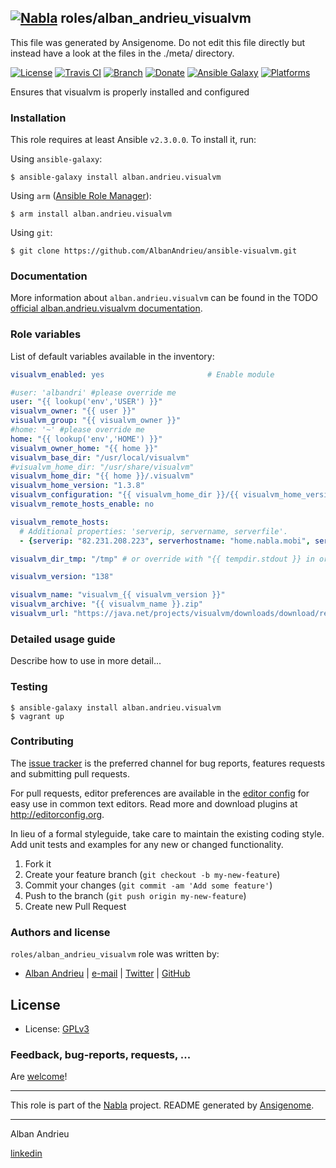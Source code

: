 ## [![Nabla](https://debops.org/images/debops-small.png)](https://github.com/AlbanAndrieu) roles/alban_andrieu_visualvm

This file was generated by Ansigenome. Do not edit this file directly but instead have a look at the files in the ./meta/ directory. 

[![License](http://img.shields.io/:license-apache-blue.svg?style=flat-square)](http://www.apache.org/licenses/LICENSE-2.0.html)
[![Travis CI](https://img.shields.io/travis/AlbanAndrieu/ansible-visualvm.svg?style=flat)](https://travis-ci.org/AlbanAndrieu/ansible-visualvm)
[![Branch](http://img.shields.io/github/tag/AlbanAndrieu/ansible-visualvm.svg?style=flat-square)](https://github.com/AlbanAndrieu/ansible-visualvm/tree/master)
[![Donate](https://img.shields.io/gratipay/AlbanAndrieu.svg?style=flat)](https://www.gratipay.com/~AlbanAndrieu)
[![Ansible Galaxy](https://img.shields.io/badge/galaxy-alban.andrieu.visualvm-660198.svg?style=flat)](https://galaxy.ansible.com/alban.andrieu/visualvm)
[![Platforms](http://img.shields.io/badge/platforms-ubuntu-lightgrey.svg?style=flat)](#)


Ensures that visualvm is properly installed and configured

### Installation

This role requires at least Ansible `v2.3.0.0`. To install it, run:

Using `ansible-galaxy`:
```shell
$ ansible-galaxy install alban.andrieu.visualvm
```

Using `arm` ([Ansible Role Manager](https://github.com/mirskytech/ansible-role-manager/)):
```shell
$ arm install alban.andrieu.visualvm
```

Using `git`:
```shell
$ git clone https://github.com/AlbanAndrieu/ansible-visualvm.git
```

### Documentation

More information about `alban.andrieu.visualvm` can be found in the
TODO [official alban.andrieu.visualvm documentation](https://docs.debops.org/en/latest/ansible/roles/ansible-visualvm/docs/).


### Role variables

List of default variables available in the inventory:

```YAML
visualvm_enabled: yes                       # Enable module

#user: 'albandri' #please override me
user: "{{ lookup('env','USER') }}"
visualvm_owner: "{{ user }}"
visualvm_group: "{{ visualvm_owner }}"
#home: '~' #please override me
home: "{{ lookup('env','HOME') }}"
visualvm_owner_home: "{{ home }}"
visualvm_base_dir: "/usr/local/visualvm"
#visualvm_home_dir: "/usr/share/visualvm"
visualvm_home_dir: "{{ home }}/.visualvm"
visualvm_home_version: "1.3.8"
visualvm_configuration: "{{ visualvm_home_dir }}/{{ visualvm_home_version }}/repository"
visualvm_remote_hosts_enable: no

visualvm_remote_hosts:
  # Additional properties: 'serverip, servername, serverfile'.
  - {serverip: "82.231.208.223", serverhostname: "home.nabla.mobi", servername: "albandri", serverjstatdport: "2020", serverposition: "4"}

visualvm_dir_tmp: "/tmp" # or override with "{{ tempdir.stdout }} in order to have be sure to download the file"

visualvm_version: "138"

visualvm_name: "visualvm_{{ visualvm_version }}"
visualvm_archive: "{{ visualvm_name }}.zip"
visualvm_url: "https://java.net/projects/visualvm/downloads/download/release{{ visualvm_version }}/{{ visualvm_archive }}"
```


### Detailed usage guide

Describe how to use in more detail...

### Testing
```shell
$ ansible-galaxy install alban.andrieu.visualvm
$ vagrant up
```

### Contributing

The [issue tracker](https://github.com/AlbanAndrieu/ansible-visualvm/issues) is the preferred channel for bug reports, features requests and submitting pull requests.

For pull requests, editor preferences are available in the [editor config](.editorconfig) for easy use in common text editors. Read more and download plugins at <http://editorconfig.org>.

In lieu of a formal styleguide, take care to maintain the existing coding style. Add unit tests and examples for any new or changed functionality.

1. Fork it
2. Create your feature branch (`git checkout -b my-new-feature`)
3. Commit your changes (`git commit -am 'Add some feature'`)
4. Push to the branch (`git push origin my-new-feature`)
5. Create new Pull Request

### Authors and license

`roles/alban_andrieu_visualvm` role was written by:

- [Alban Andrieu](fr.linkedin.com/in/nabla/) | [e-mail](mailto:alban.andrieu@free.fr) | [Twitter](https://twitter.com/AlbanAndrieu) | [GitHub](https://github.com/AlbanAndrieu)

License
-------

- License: [GPLv3](https://tldrlegal.com/license/gnu-general-public-license-v3-%28gpl-3%29)

### Feedback, bug-reports, requests, ...

Are [welcome](https://github.com/AlbanAndrieu/ansible-visualvm/issues)!

***

This role is part of the [Nabla](https://github.com/AlbanAndrieu) project.
README generated by [Ansigenome](https://github.com/nickjj/ansigenome/).

***

Alban Andrieu

[linkedin](fr.linkedin.com/in/nabla/)